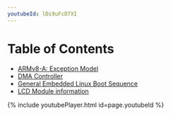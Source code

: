 ```yaml
---
youtubeId: lDi9uFcD7XI
---
```


# Table of Contents
* [ARMv8-A: Exception Model](arm_v8_a_exception_model.md)
* [DMA Controller](dma_controller.md)
* [General Embedded Linux Boot Sequence](boot_process.md)
* [LCD Module information](lcd_module_16_2.md)

{% include youtubePlayer.html id=page.youtubeId %}
